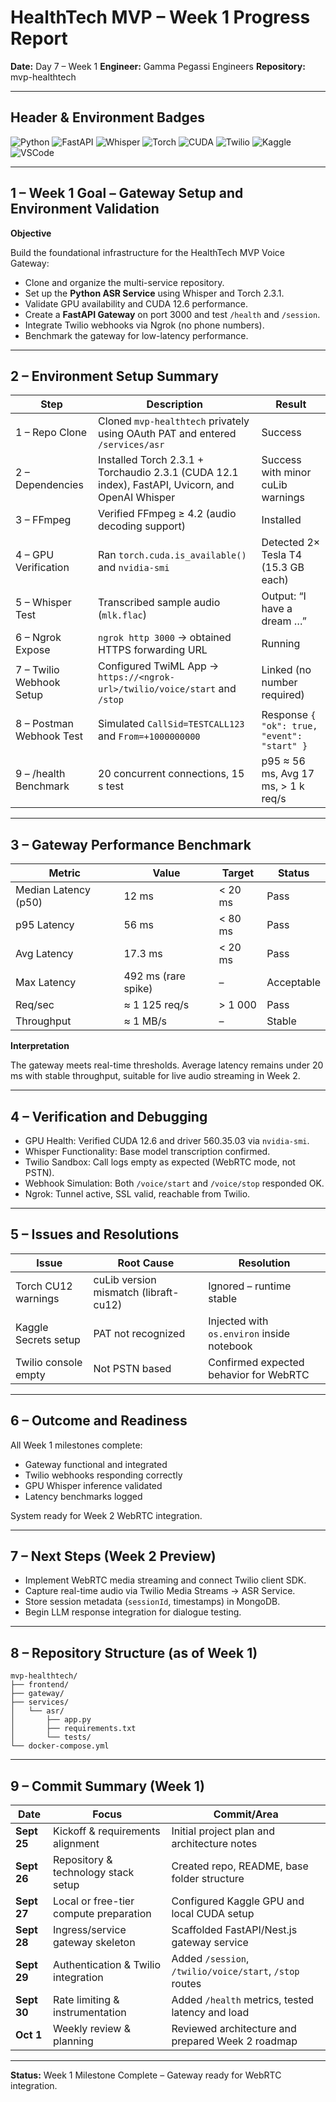# HealthTech MVP – Week 1 Progress Report

**Date:** Day 7 – Week 1
**Engineer:** Gamma Pegassi Engineers
**Repository:** mvp-healthtech

---

## Header & Environment Badges

![Python](https://img.shields.io/badge/Python-3.11-blue?logo=python\&logoColor=white)
![FastAPI](https://img.shields.io/badge/FastAPI-0.110.0-teal?logo=fastapi)
![Whisper](https://img.shields.io/badge/OpenAI-Whisper-black?logo=openai)
![Torch](https://img.shields.io/badge/PyTorch-2.3.1-red?logo=pytorch)
![CUDA](https://img.shields.io/badge/CUDA-12.6-green?logo=nvidia)
![Twilio](https://img.shields.io/badge/Twilio-Voice%20Gateway-ff0000?logo=twilio)
![Kaggle](https://img.shields.io/badge/Kaggle-GPU%20Notebook-20BEFF?logo=kaggle)
![VSCode](https://img.shields.io/badge/Editor-VS%20Code-blue?logo=visualstudiocode)

---

## 1 – Week 1 Goal – Gateway Setup and Environment Validation

**Objective**

Build the foundational infrastructure for the HealthTech MVP Voice Gateway:

* Clone and organize the multi-service repository.
* Set up the **Python ASR Service** using Whisper and Torch 2.3.1.
* Validate GPU availability and CUDA 12.6 performance.
* Create a **FastAPI Gateway** on port 3000 and test `/health` and `/session`.
* Integrate Twilio webhooks via Ngrok (no phone numbers).
* Benchmark the gateway for low-latency performance.

---

## 2 – Environment Setup Summary

| Step                     | Description                                                                                      | Result                                      |
| ------------------------ | ------------------------------------------------------------------------------------------------ | ------------------------------------------- |
| 1 – Repo Clone           | Cloned `mvp-healthtech` privately using OAuth PAT and entered `/services/asr`                    | Success                                     |
| 2 – Dependencies         | Installed Torch 2.3.1 + Torchaudio 2.3.1 (CUDA 12.1 index), FastAPI, Uvicorn, and OpenAI Whisper | Success with minor cuLib warnings           |
| 3 – FFmpeg               | Verified FFmpeg ≥ 4.2 (audio decoding support)                                                   | Installed                                   |
| 4 – GPU Verification     | Ran `torch.cuda.is_available()` and `nvidia-smi`                                                 | Detected 2× Tesla T4 (15.3 GB each)         |
| 5 – Whisper Test         | Transcribed sample audio (`mlk.flac`)                                                            | Output: “I have a dream …”                  |
| 6 – Ngrok Expose         | `ngrok http 3000` → obtained HTTPS forwarding URL                                                | Running                                     |
| 7 – Twilio Webhook Setup | Configured TwiML App → `https://<ngrok-url>/twilio/voice/start` and `/stop`                      | Linked (no number required)                 |
| 8 – Postman Webhook Test | Simulated `CallSid=TESTCALL123` and `From=+1000000000`                                           | Response `{ "ok": true, "event": "start" }` |
| 9 – /health Benchmark    | 20 concurrent connections, 15 s test                                                             | p95 ≈ 56 ms, Avg 17 ms, > 1 k req/s         |

---

## 3 – Gateway Performance Benchmark

| Metric               | Value               | Target  | Status     |
| -------------------- | ------------------- | ------- | ---------- |
| Median Latency (p50) | 12 ms               | < 20 ms | Pass       |
| p95 Latency          | 56 ms               | < 80 ms | Pass       |
| Avg Latency          | 17.3 ms             | < 20 ms | Pass       |
| Max Latency          | 492 ms (rare spike) | –       | Acceptable |
| Req/sec              | ≈ 1 125 req/s       | > 1 000 | Pass       |
| Throughput           | ≈ 1 MB/s            | –       | Stable     |

**Interpretation**

The gateway meets real-time thresholds. Average latency remains under 20 ms with stable throughput, suitable for live audio streaming in Week 2.

---

## 4 – Verification and Debugging

* GPU Health: Verified CUDA 12.6 and driver 560.35.03 via `nvidia-smi`.
* Whisper Functionality: Base model transcription confirmed.
* Twilio Sandbox: Call logs empty as expected (WebRTC mode, not PSTN).
* Webhook Simulation: Both `/voice/start` and `/voice/stop` responded OK.
* Ngrok: Tunnel active, SSL valid, reachable from Twilio.

---

## 5 – Issues and Resolutions

| Issue                | Root Cause                            | Resolution                                 |
| -------------------- | ------------------------------------- | ------------------------------------------ |
| Torch CU12 warnings  | cuLib version mismatch (libraft-cu12) | Ignored – runtime stable                   |
| Kaggle Secrets setup | PAT not recognized                    | Injected with `os.environ` inside notebook |
| Twilio console empty | Not PSTN based                        | Confirmed expected behavior for WebRTC     |

---

## 6 – Outcome and Readiness

All Week 1 milestones complete:

* Gateway functional and integrated
* Twilio webhooks responding correctly
* GPU Whisper inference validated
* Latency benchmarks logged

System ready for Week 2 WebRTC integration.

---

## 7 – Next Steps (Week 2 Preview)

* Implement WebRTC media streaming and connect Twilio client SDK.
* Capture real-time audio via Twilio Media Streams → ASR Service.
* Store session metadata (`sessionId`, timestamps) in MongoDB.
* Begin LLM response integration for dialogue testing.

---

## 8 – Repository Structure (as of Week 1)

```
mvp-healthtech/
├── frontend/
├── gateway/
├── services/
│   └── asr/
│       ├── app.py
│       ├── requirements.txt
│       └── tests/
└── docker-compose.yml
```

---

## 9 – Commit Summary (Week 1)

| Date        | Focus                                  | Commit/Area                                             |
| ----------- | -------------------------------------- | ------------------------------------------------------- |
| **Sept 25** | Kickoff & requirements alignment       | Initial project plan and architecture notes             |
| **Sept 26** | Repository & technology stack setup    | Created repo, README, base folder structure             |
| **Sept 27** | Local or free-tier compute preparation | Configured Kaggle GPU and local CUDA setup              |
| **Sept 28** | Ingress/service gateway skeleton       | Scaffolded FastAPI/Nest.js gateway service              |
| **Sept 29** | Authentication & Twilio integration    | Added `/session`, `/twilio/voice/start`, `/stop` routes |
| **Sept 30** | Rate limiting & instrumentation        | Added `/health` metrics, tested latency and load        |
| **Oct 1**   | Weekly review & planning               | Reviewed architecture and prepared Week 2 roadmap       |

---


**Status:** Week 1 Milestone Complete – Gateway ready for WebRTC integration.
